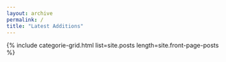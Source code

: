 ```yaml
---
layout: archive
permalink: /
title: "Latest Additions"
---
```


{% include categorie-grid.html list=site.posts length=site.front-page-posts %}
